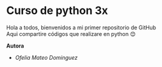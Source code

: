  # Curso de python 3x  
Hola a todos, bienvenidos a mi primer repositorio de GitHub  
Aqui compartire códigos que realizare en python 😊  
  
**Autora**  

* _Ofelia Mateo Dominguez_ 
